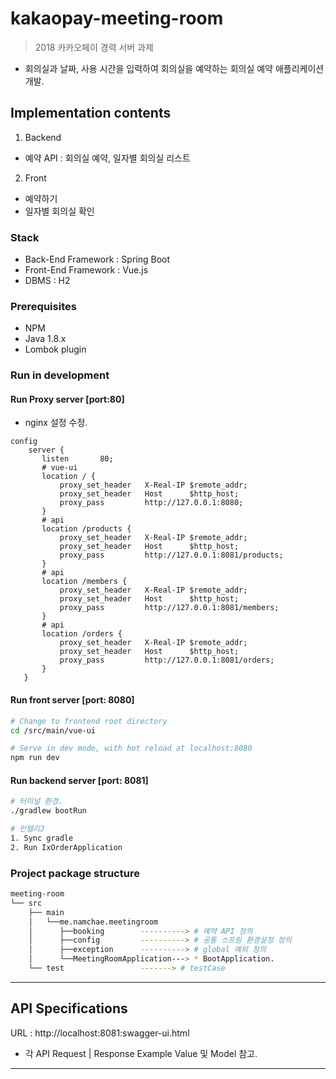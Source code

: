 # kakaopay-meeting-room
> 2018 카카오페이 경력 서버 과제
- 회의실과 날짜, 사용 시간을 입력하여 회의실을 예약하는 회의실 예약 애플리케이션 개발.

## Implementation contents
1. Backend
  - 예약 API : 회의실 예약, 일자별 회의실 리스트
   
2. Front
  - 예약하기
  - 일자별 회의실 확인

### Stack
- Back-End Framework : Spring Boot
- Front-End Framework : Vue.js
- DBMS : H2

### Prerequisites
- NPM
- Java 1.8.x
- Lombok plugin

### Run in development
#### Run Proxy server [port:80]
- nginx 설정 수정.
```
config
    server {
       listen       80;
       # vue-ui
       location / {
           proxy_set_header   X-Real-IP $remote_addr;
           proxy_set_header   Host      $http_host;
           proxy_pass         http://127.0.0.1:8080;
       }
       # api
       location /products {
           proxy_set_header   X-Real-IP $remote_addr;
           proxy_set_header   Host      $http_host;
           proxy_pass         http://127.0.0.1:8081/products;
       }
       # api
       location /members {
           proxy_set_header   X-Real-IP $remote_addr;
           proxy_set_header   Host      $http_host;
           proxy_pass         http://127.0.0.1:8081/members;
       }
       # api
       location /orders {
           proxy_set_header   X-Real-IP $remote_addr;
           proxy_set_header   Host      $http_host;
           proxy_pass         http://127.0.0.1:8081/orders;
       }
   }
```
#### Run front server [port: 8080]
``` bash
# Change to frontend root directory
cd /src/main/vue-ui

# Serve in dev mode, with hot reload at localhost:8080
npm run dev
```

#### Run backend server [port: 8081]
``` bash
# 터미널 환경.
./gradlew bootRun

# 인텔리J
1. Sync gradle
2. Run IxOrderApplication
```

### Project package structure
``` bash
meeting-room
└── src
    ├── main
    │   └──me.namchae.meetingroom
    │      ├──booking        ----------> # 예약 API 정의
    │      ├──config         ----------> # 공통 스프링 환경설정 정의
    │      ├──exception      ----------> # global 예외 정의
    │      └──MeetingRoomApplication---> * BootApplication.
    └── test                 -------> # testCase

```
----
## API Specifications
URL : http://localhost:8081:swagger-ui.html
* 각 API Request | Response Example Value 및 Model 참고.
----